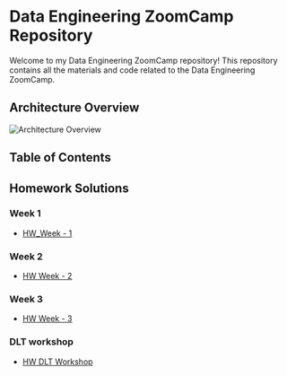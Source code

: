 # Data Engineering ZoomCamp Repository

Welcome to my Data Engineering ZoomCamp repository! This repository contains all the materials and code related to the Data Engineering ZoomCamp.

## Architecture Overview

![Architecture Overview](https://github.com/DataTalksClub/data-engineering-zoomcamp/raw/main/images/architecture/photo1700757552.jpeg)

## Table of Contents

##  Homework Solutions

### Week 1
- [HW_Week - 1](Week_1_Hw)
### Week 2
- [HW Week - 2](Week_2_Hw)
### Week 3
- [HW Week - 3](Week_3_Hw)
### DLT workshop
- [HW DLT Workshop]([Week_3_Hw](https://github.com/PD013/Data_Engineering-Zoomcamp/blob/main/DLT_Workshop/Homework_data_talks_club_data_extraction_and_ingestion.ipynb)https://github.com/PD013/Data_Engineering-Zoomcamp/blob/main/DLT_Workshop/Homework_data_talks_club_data_extraction_and_ingestion.ipynb)

